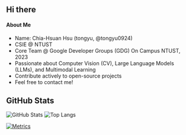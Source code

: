 ## Hi there 
#### About Me
- Name: Chia-Hsuan Hsu (tongyu, @tongyu0924)
- CSIE @ NTUST  
- Core Team @ Google Developer Groups (GDG) On Campus NTUST, 2023
- Passionate about Computer Vision (CV), Large Language Models (LLMs), and Multimodal Learning
- Contribute actively to open-source projects
- Feel free to contact me!

## GitHub Stats
![GitHub Stats](https://github-readme-stats.vercel.app/api?username=tongyu0924&show_icons=true&theme=tokyonight)
![Top Langs](https://github-readme-stats.vercel.app/api/top-langs/?username=tongyu0924&layout=compact&theme=tokyonight)

[![Metrics](https://metrics.lecoq.io/tongyu0924?template=classic&config.timezone=Asia%2FTaipei)](https://github.com/lowlighter/metrics)


<!--
**tongyu0924/tongyu0924** is a ✨ _special_ ✨ repository because its `README.md` (this file) appears on your GitHub profile.

Here are some ideas to get you started:

- 🔭 I’m currently working on ...
- 🌱 I’m currently learning ...
- 👯 I’m looking to collaborate on ...
- 🤔 I’m looking for help with ...
- 💬 Ask me about ...
- 📫 How to reach me: ...
- 😄 Pronouns: ...
- ⚡ Fun fact: ...
-->
